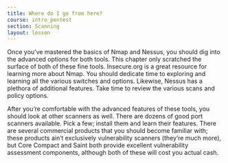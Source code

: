 ```yaml
---
title: Where do I go from here?
course: intro_pentest
section: Scanning
layout: lesson
---
```


Once you’ve mastered the basics of Nmap and Nessus, you should dig into the
advanced options for both tools. This chapter only scratched the surface of both
of these fine tools. Insecure.org is a great resource for learning more about
Nmap. You should dedicate time to exploring and learning all the various
switches and options. Likewise, Nessus has a plethora of additional features.
Take time to review the various scans and policy options.

After you’re comfortable with the advanced features of these tools, you should
look at other scanners as well. There are dozens of good port scanners
available. Pick a few; install them and learn their features. There are several
commercial products that you should become familiar with; these products ain’t
exclusively vulnerability scanners (they’re much more), but Core Compact and
Saint both provide excellent vulnerability assessment components, although both
of these will cost you actual cash.
